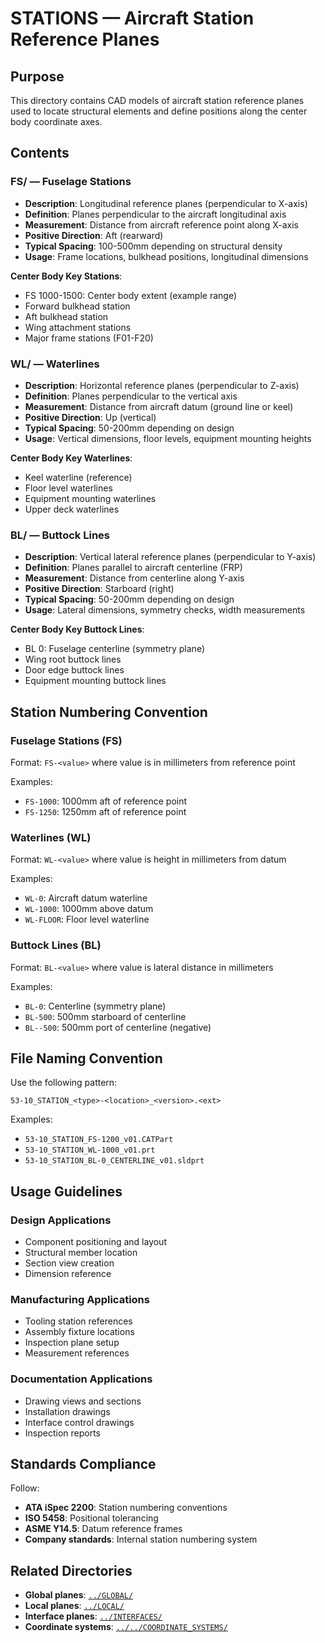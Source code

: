 # STATIONS — Aircraft Station Reference Planes

## Purpose

This directory contains CAD models of aircraft station reference planes used to locate structural elements and define positions along the center body coordinate axes.

## Contents

### FS/ — Fuselage Stations
- **Description**: Longitudinal reference planes (perpendicular to X-axis)
- **Definition**: Planes perpendicular to the aircraft longitudinal axis
- **Measurement**: Distance from aircraft reference point along X-axis
- **Positive Direction**: Aft (rearward)
- **Typical Spacing**: 100-500mm depending on structural density
- **Usage**: Frame locations, bulkhead positions, longitudinal dimensions

**Center Body Key Stations**:
- FS 1000-1500: Center body extent (example range)
- Forward bulkhead station
- Aft bulkhead station
- Wing attachment stations
- Major frame stations (F01-F20)

### WL/ — Waterlines
- **Description**: Horizontal reference planes (perpendicular to Z-axis)
- **Definition**: Planes perpendicular to the vertical axis
- **Measurement**: Distance from aircraft datum (ground line or keel)
- **Positive Direction**: Up (vertical)
- **Typical Spacing**: 50-200mm depending on design
- **Usage**: Vertical dimensions, floor levels, equipment mounting heights

**Center Body Key Waterlines**:
- Keel waterline (reference)
- Floor level waterlines
- Equipment mounting waterlines
- Upper deck waterlines

### BL/ — Buttock Lines
- **Description**: Vertical lateral reference planes (perpendicular to Y-axis)
- **Definition**: Planes parallel to aircraft centerline (FRP)
- **Measurement**: Distance from centerline along Y-axis
- **Positive Direction**: Starboard (right)
- **Typical Spacing**: 50-200mm depending on design
- **Usage**: Lateral dimensions, symmetry checks, width measurements

**Center Body Key Buttock Lines**:
- BL 0: Fuselage centerline (symmetry plane)
- Wing root buttock lines
- Door edge buttock lines
- Equipment mounting buttock lines

## Station Numbering Convention

### Fuselage Stations (FS)
Format: `FS-<value>` where value is in millimeters from reference point

Examples:
- `FS-1000`: 1000mm aft of reference point
- `FS-1250`: 1250mm aft of reference point

### Waterlines (WL)
Format: `WL-<value>` where value is height in millimeters from datum

Examples:
- `WL-0`: Aircraft datum waterline
- `WL-1000`: 1000mm above datum
- `WL-FLOOR`: Floor level waterline

### Buttock Lines (BL)
Format: `BL-<value>` where value is lateral distance in millimeters

Examples:
- `BL-0`: Centerline (symmetry plane)
- `BL-500`: 500mm starboard of centerline
- `BL--500`: 500mm port of centerline (negative)

## File Naming Convention

Use the following pattern:
```
53-10_STATION_<type>-<location>_<version>.<ext>
```

Examples:
- `53-10_STATION_FS-1200_v01.CATPart`
- `53-10_STATION_WL-1000_v01.prt`
- `53-10_STATION_BL-0_CENTERLINE_v01.sldprt`

## Usage Guidelines

### Design Applications
- Component positioning and layout
- Structural member location
- Section view creation
- Dimension reference

### Manufacturing Applications
- Tooling station references
- Assembly fixture locations
- Inspection plane setup
- Measurement references

### Documentation Applications
- Drawing views and sections
- Installation drawings
- Interface control drawings
- Inspection reports

## Standards Compliance

Follow:
- **ATA iSpec 2200**: Station numbering conventions
- **ISO 5458**: Positional tolerancing
- **ASME Y14.5**: Datum reference frames
- **Company standards**: Internal station numbering system

## Related Directories

- **Global planes**: [`../GLOBAL/`](../GLOBAL/)
- **Local planes**: [`../LOCAL/`](../LOCAL/)
- **Interface planes**: [`../INTERFACES/`](../INTERFACES/)
- **Coordinate systems**: [`../../COORDINATE_SYSTEMS/`](../../COORDINATE_SYSTEMS/)
